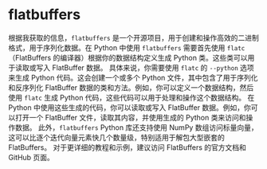 # flatbuffers

根据我获取的信息，`flatbuffers` 是一个开源项目，用于创建和操作高效的二进制格式，用于序列化数据。在 Python 中使用 `flatbuffers` 需要首先使用 `flatc`（FlatBuffers 的编译器）根据你的数据结构定义生成 Python 类。这些类可以用于读取或写入 FlatBuffer 数据。 具体来说，你需要使用 `flatc` 的 `--python` 选项来生成 Python 代码。这会创建一个或多个 Python 文件，其中包含了用于序列化和反序列化 FlatBuffer 数据的类和方法。例如，你可以定义一个数据结构，然后使用 `flatc` 生成 Python 代码，这些代码可以用于处理和操作这个数据结构。 在 Python 中使用这些生成的代码，你可以读取或写入 FlatBuffer 数据。例如，你可以打开一个 FlatBuffer 文件，读取其内容，并使用生成的 Python 类来访问和操作数据。 此外，`flatbuffers` Python 库还支持使用 NumPy 数组访问标量向量，这可以比逐个迭代向量元素快几个数量级，特别适用于解包大型嵌套的 FlatBuffers。 对于更详细的教程和示例，建议访问 FlatBuffers 的官方文档和 GitHub 页面。

